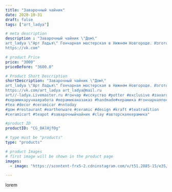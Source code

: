 ```yaml
---
title: "Заварочный чайник"
date: 2020-10-31
draft: false
tags: ["art_ladya"]

# meta description
description : "Заварочный чайник \"Дом\" 
art_ladya \"Арт Ладья\" Гончарная мастерская в Нижнем Новгороде. Изготовление керамики и мастер//-классы по обучению. 
https://vk.com"

# product Price
price: "3000"
priceBefore: "3600.0"

# Product Short Description
shortDescription: "Заварочный чайник \"Дом\" 
art_ladya \"Арт Ладья\" Гончарная мастерская в Нижнем Новгороде. Изготовление керамики и мастер//-классы по обучению. 
https://vk.com/art_ladya art_ladya@mail.ru
art//-ladya.Livemaster.ru #гончар #исскуство #potter #exclusive #zavarotnyuk
#керамикаручнаяработа #керамиканазаказ #handmade#керамика #гончарнаяпосуда #эксклюзивнаякерамика #painter
#tea #decor #ceramicar #nntoday
#дом #restaurant #earthenware #ceramic #design #kraft #teatradition
#ceramicart #teapot #заварочныйчайник #clay #авторскаякерамика"

#product ID
productID: "CG_0AlHjfOg"

# type must be "products"
type: "products"

# product Images
# first image will be shown in the product page
images:
  - image: "https://scontent-frx5-2.cdninstagram.com/v/t51.2885-15/e35/123136445_1040063529736089_8905605912540850905_n.jpg?se=7&_nc_ht=scontent-frx5-2.cdninstagram.com&_nc_cat=109&_nc_ohc=zQ6ByP808W0AX9J67dr&edm=APU89FABAAAA&ccb=7-4&oh=71b28fcb3c9576bda2dda301b50c7c97&oe=612C4B85&_nc_sid=86f79a&ig_cache_key=MjQzMTg5MTA2MjA3NzEyNTUzNg%3D%3D.2-ccb7-4"

---
```

lorem
